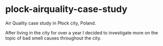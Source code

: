 # plock-airquality-case-study
Air Quality case study in Płock city, Poland.

After living in the city for over a year I decided to investigate more on the topic of bad smell causes throughout the city.
